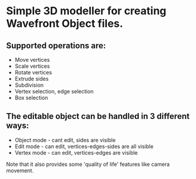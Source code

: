 # Simple 3D modeller for creating Wavefront Object files.

## Supported operations are:
- Move vertices
- Scale vertices
- Rotate vertices
- Extrude sides
- Subdivision
- Vertex selection, edge selection
- Box selection

## The editable object can be handled in 3 different ways:
- Object mode - cant edit, sides are visible
- Edit mode - can edit, vertices-edges-sides are all visible
- Vertex mode - can edit, vertices-edges are visible

Note that it also provides some 'quality of life' features like camera movement.
